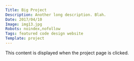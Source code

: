 ```yaml
---
Title: Big Project
Description: Another long description. Blah.
Date: 2017/04/10
Image: img13.jpg
Robots: noindex,nofollow
Tags: featured code design website
Template: project
---
```


This content is displayed when the project page is clicked.